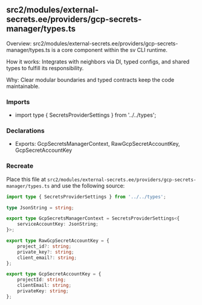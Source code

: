 ## src2/modules/external-secrets.ee/providers/gcp-secrets-manager/types.ts

Overview: src2/modules/external-secrets.ee/providers/gcp-secrets-manager/types.ts is a core component within the sv CLI runtime.

How it works: Integrates with neighbors via DI, typed configs, and shared types to fulfill its responsibility.

Why: Clear modular boundaries and typed contracts keep the code maintainable.

### Imports

- import type { SecretsProviderSettings } from '../../types';

### Declarations

- Exports: GcpSecretsManagerContext, RawGcpSecretAccountKey, GcpSecretAccountKey

### Recreate

Place this file at `src2/modules/external-secrets.ee/providers/gcp-secrets-manager/types.ts` and use the following source:

```ts
import type { SecretsProviderSettings } from '../../types';

type JsonString = string;

export type GcpSecretsManagerContext = SecretsProviderSettings<{
	serviceAccountKey: JsonString;
}>;

export type RawGcpSecretAccountKey = {
	project_id?: string;
	private_key?: string;
	client_email?: string;
};

export type GcpSecretAccountKey = {
	projectId: string;
	clientEmail: string;
	privateKey: string;
};

```

